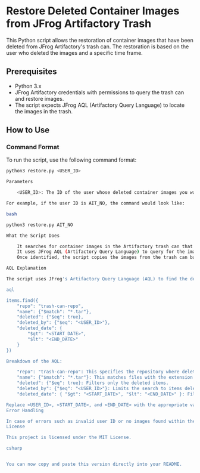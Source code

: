# Restore Deleted Container Images from JFrog Artifactory Trash

This Python script allows the restoration of container images that have been deleted from JFrog Artifactory's trash can. The restoration is based on the user who deleted the images and a specific time frame.

## Prerequisites

- Python 3.x
- JFrog Artifactory credentials with permissions to query the trash can and restore images.
- The script expects JFrog AQL (Artifactory Query Language) to locate the images in the trash.

## How to Use

### Command Format

To run the script, use the following command format:

```bash
python3 restore.py <USER_ID>

Parameters

    <USER_ID>: The ID of the user whose deleted container images you want to restore.

For example, if the user ID is AIT_NO, the command would look like:

bash

python3 restore.py AIT_NO

What the Script Does

    It searches for container images in the Artifactory trash can that were deleted by the specified user (<USER_ID>).
    It uses JFrog AQL (Artifactory Query Language) to query for the images that were deleted within a particular time frame.
    Once identified, the script copies the images from the trash can back to their original location in the repository.

AQL Explanation

The script uses JFrog's Artifactory Query Language (AQL) to find the deleted images in the trash. AQL allows querying of Artifactory repositories with great precision. Here’s a typical AQL query for this scenario:

aql

items.find({
    "repo": "trash-can-repo",
    "name": {"$match": "*.tar"},
    "deleted": {"$eq": true},
    "deleted_by": {"$eq": "<USER_ID>"},
    "deleted_date": {
        "$gt": "<START_DATE>",
        "$lt": "<END_DATE>"
    }
})

Breakdown of the AQL:

    "repo": "trash-can-repo": This specifies the repository where deleted items are stored (trash can).
    "name": {"$match": "*.tar"}: This matches files with the extension .tar, which typically represent container images.
    "deleted": {"$eq": true}: Filters only the deleted items.
    "deleted_by": {"$eq": "<USER_ID>"}: Limits the search to items deleted by a specific user.
    "deleted_date": { "$gt": "<START_DATE>", "$lt": "<END_DATE>" }: Filters items deleted within a certain time frame.

Replace <USER_ID>, <START_DATE>, and <END_DATE> with the appropriate values when running the query.
Error Handling

In case of errors such as invalid user ID or no images found within the specified time frame, the script will log appropriate error messages.
License

This project is licensed under the MIT License.

csharp


You can now copy and paste this version directly into your README.
